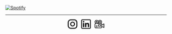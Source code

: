 [![Spotify](https://novatorem.othub.vercel.app/api/spotify)](https://open.spotify.com/user/othbak)
<br/> <hr/>
<p align='center'>
    <a target="_blank" href="https://instagram.com/othbak"><img height="30" alt="Instagram" src="https://github.com/othub/othub/blob/main/icons/instagram.png?raw=true"></a>&nbsp;&nbsp;
    <a target="_blank" href="https://www.linkedin.com/in/othbak/"><img height="30" alt ="Linkedin" src="https://github.com/othub/othub/blob/main/icons/linkedin.png?raw=true"></a>&nbsp;&nbsp;
    <a target="_blank" href="https://letterboxd.com/maybeoth"><img height="30" alt="Letterboxd" src="https://github.com/othub/othub/blob/main/icons/letterboxd.png?raw=true"></a>
</p>
